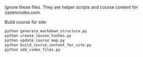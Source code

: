 Ignore these files. They are helper scripts and course content for zazencodes.com.

Build course for site:

```bash
python generate_markdown_structure.py
python create_lesson_hashes.py
python update_course_map.py
python build_course_content_for_site.py
python add_video_files.py
```

